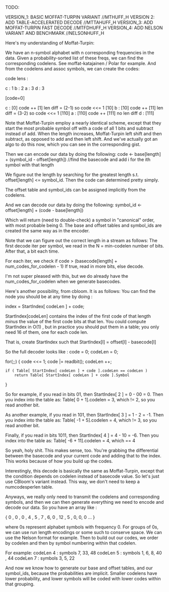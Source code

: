 TODO:

VERSION_1: BASIC MOFFAT-TURPIN VARIANT        //MTHUFF_H
VERSION 2: ADD TABLE-ACCELERATED DECODE       //MTTAHUFF_H
VERSION_3: ADD MOFFAT-TURPIN FAST DECODE      //MTFDHUFF_H
VERSION_4: ADD NELSON VARIANT AND BENCHMARK   //NELSONHUFF_H

Here's my understanding of Moffat-Turpin:

We have an n-symbol alphabet with n corresponding frequencies in the data.  Given a probability-sorted list of these freqs, we can find the corresponding codelens.  See moffat-katajainen / Polar for example.  And from the codelens and assoc symbols, we can create
the codes:

code lens :

c : 1
b : 2
a : 3
d : 3

[code=0]

c : [0]
    code ++ [1]
    len diff = (2-1) so code <<= 1 [10]
b : [10]
    code ++ [11]
    len diff = (3-2) so code <<= 1 [110]
a : [110]
    code ++ [111]
    no len diff
d : [111]

Note that Moffat-Turpin employ a nearly identical scheme, except that they start the most probable symbol off with a code of all 1 bits and subtract instead of add.  When the length increases, Moffat-Turpin left shift and then subtract, as opposed to
add and then left shift.  And we've actually got an algo to do this now, which you can see in the corresponding gist.

Then we can encode our data by doing the following:
code <- base[length] + (symbol_id - offset[length])       //find the basecode and add i for the ith symbol with that length

We figure out the length by searching for the greatest length s.t. offset[length] <= symbol_id.  Then the code can determined pretty simply. 

The offset table and symbol_ids can be assigned implicitly from the codelens.

And we can decode our data by doing the following:
symbol_id <- offset[length] + (code - base[length])

Which will return (need to double-check) a symbol in "canonical" order, with most probable being 0.
The base and offset tables and symbol_ids are created the same way as in the encoder.

Note that we can figure out the correct length in a stream as follows:
The first decode iter per symbol, we read in the N = min-codelen number of bits.  After that, a bit each time.

For each iter, we check if code > (basecode[length] + num_codes_for_codelen - 1) 
If true, read in more bits, else decode.

I'm not super pleased with this, but we do already have the num_codes_for_codelen when we generate basecodes.

Here's another possibility, from cbloom.  It is as follows:
You can find the node you should be at any time by doing :

index = StartIndex[ codeLen ] + code;

StartIndex[codeLen] contains the index of the first code of that length *minus* the value of the first code bits at that len. You
could compute StartIndex in O(1) , but in practice you should put them in a table; you only need 16 of them, one for each code len.

That is, create StartIndex such that StartIndex[l] = offset[l] - basecode[l]

So the full decoder looks like :
code = 0;
codeLen = 0;

for(;;)
{
    code <<= 1;
    code |= readbit();
    codeLen ++;

    if ( Table[ StartIndex[ codeLen ] + code ].codeLen == codeLen )
        return Table[ StartIndex[ codeLen ] + code ].Symbol
}

So for example, if you read in bits 01, then StartIndex[ 2 ] = 0 - 00 = 0.  Then you index into the table as:
Table[ 0 + 1].codelen = 3, which != 2, so you read another bit.

As another example, if you read in 101, then StartIndex[ 3 ] = 1 - 2 = -1.  Then you index into the table as:
Table[ -1 + 5].codelen = 4, which != 3, so you read another bit.

Finally, if you read in bits 1011, then StartIndex[ 4 ] = 4 - 10 = -6.  Then you index into the table as:
Table[ -6 + 11].codelen = 4, which == 4

So yeah, holy shit.  This makes sense, too.  You're grabbing the differential between the basecode and your current code
and adding that to the index.  This works because of how you build up the codes.

Interestingly, this decode is basically the same as Moffat-Turpin, except that the condition depends on codelen
instead of basecode value.  So let's just use CBloom's variant instead. This way, we don't need to keep a numcodesperlen table. 

Anyways, we really only need to transmit the codelens and corresponding symbols, and then we can then generate everything we need
to encode and decode our data.  So you have an array like :

{ 0 , 0 , 0 , 4 , 5 , 7 , 6, 0 , 12 , 5 , 0, 0, 0 ... }

where 0s represent alphabet symbols with frequency 0.  For groups of 0s, we can use run length encodings or 
some such to conserve space.  We can use the Nelson format for example.  Then to build out our codes, we order by 
codelen and then by symbol numbering within that codelen.

For example:
codeLen 4 : symbols 7, 33, 48
codeLen 5 : symbols 1, 6, 8, 40 , 44
codeLen 7 : symbols 3, 5, 22

And now we know how to generate our base and offset tables, and our symbol_ids, because the probabilities are implicit. 
Smaller codelens have lower probability, and lower symbols will be coded with lower codes within that grouping.  

